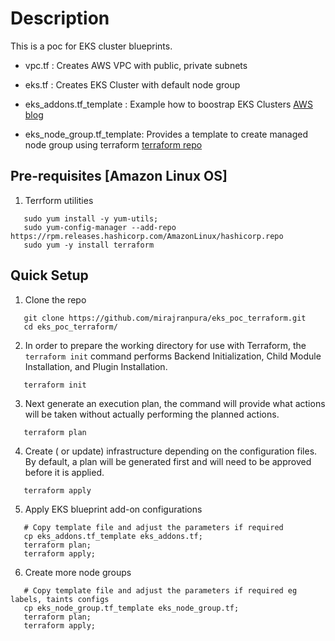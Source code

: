 # Description 

This is a poc for EKS cluster blueprints. 

* vpc.tf : Creates AWS VPC with public, private subnets  

* eks.tf : Creates EKS Cluster with default node group

* eks_addons.tf_template : Example how to boostrap EKS Clusters [AWS blog](https://aws.amazon.com/blogs/containers/bootstrapping-clusters-with-eks-blueprints/)

* eks_node_group.tf_template: Provides a template to create managed node group using terraform [terraform repo](https://registry.terraform.io/providers/hashicorp/aws/latest/docs/resources/eks_node_group)

## Pre-requisites [Amazon Linux OS]

1. Terrform utilities
```
   sudo yum install -y yum-utils;
   sudo yum-config-manager --add-repo https://rpm.releases.hashicorp.com/AmazonLinux/hashicorp.repo
   sudo yum -y install terraform
```

## Quick Setup 
1. Clone the repo
```
   git clone https://github.com/mirajranpura/eks_poc_terraform.git
   cd eks_poc_terraform/
```
2.  In order to prepare the working directory for use with Terraform, the ```terraform init``` command performs Backend Initialization, Child Module Installation, and Plugin Installation.
```
   terraform init
```
3. Next generate an execution plan, the command will provide what actions will be taken without actually performing the planned actions.
```
   terraform plan
```
4. Create ( or update) infrastructure depending on the configuration files. By default, a plan will be generated first and will need to be approved before it is applied.
```
   terraform apply
```
5. Apply EKS blueprint add-on configurations
```
   # Copy template file and adjust the parameters if required
   cp eks_addons.tf_template eks_addons.tf;
   terraform plan;
   terraform apply;
```
6. Create more node groups 
```
   # Copy template file and adjust the parameters if required eg labels, taints configs
   cp eks_node_group.tf_template eks_node_group.tf;
   terraform plan;
   terraform apply;
```   
   
